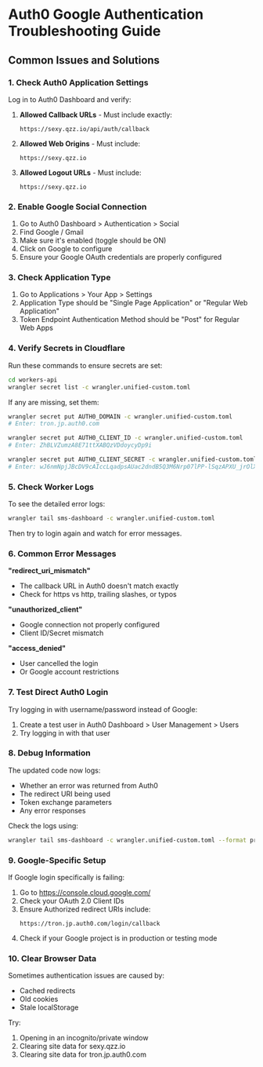 # Auth0 Google Authentication Troubleshooting Guide

## Common Issues and Solutions

### 1. Check Auth0 Application Settings

Log in to Auth0 Dashboard and verify:

1. **Allowed Callback URLs** - Must include exactly:
   ```
   https://sexy.qzz.io/api/auth/callback
   ```

2. **Allowed Web Origins** - Must include:
   ```
   https://sexy.qzz.io
   ```

3. **Allowed Logout URLs** - Must include:
   ```
   https://sexy.qzz.io
   ```

### 2. Enable Google Social Connection

1. Go to Auth0 Dashboard > Authentication > Social
2. Find Google / Gmail
3. Make sure it's enabled (toggle should be ON)
4. Click on Google to configure
5. Ensure your Google OAuth credentials are properly configured

### 3. Check Application Type

1. Go to Applications > Your App > Settings
2. Application Type should be "Single Page Application" or "Regular Web Application"
3. Token Endpoint Authentication Method should be "Post" for Regular Web Apps

### 4. Verify Secrets in Cloudflare

Run these commands to ensure secrets are set:
```bash
cd workers-api
wrangler secret list -c wrangler.unified-custom.toml
```

If any are missing, set them:
```bash
wrangler secret put AUTH0_DOMAIN -c wrangler.unified-custom.toml
# Enter: tron.jp.auth0.com

wrangler secret put AUTH0_CLIENT_ID -c wrangler.unified-custom.toml
# Enter: ZhBLVZumzA8E71ttXABQzVDdoycyDp9i

wrangler secret put AUTH0_CLIENT_SECRET -c wrangler.unified-custom.toml
# Enter: wJ6nmNpjJBcDV9cAIccLqadpsAUac2dndB5Q3M6Nrp07lPP-lSqzAPXU_jrOlXyl
```

### 5. Check Worker Logs

To see the detailed error logs:
```bash
wrangler tail sms-dashboard -c wrangler.unified-custom.toml
```

Then try to login again and watch for error messages.

### 6. Common Error Messages

**"redirect_uri_mismatch"**
- The callback URL in Auth0 doesn't match exactly
- Check for https vs http, trailing slashes, or typos

**"unauthorized_client"**
- Google connection not properly configured
- Client ID/Secret mismatch

**"access_denied"**
- User cancelled the login
- Or Google account restrictions

### 7. Test Direct Auth0 Login

Try logging in with username/password instead of Google:
1. Create a test user in Auth0 Dashboard > User Management > Users
2. Try logging in with that user

### 8. Debug Information

The updated code now logs:
- Whether an error was returned from Auth0
- The redirect URI being used
- Token exchange parameters
- Any error responses

Check the logs using:
```bash
wrangler tail sms-dashboard -c wrangler.unified-custom.toml --format pretty
```

### 9. Google-Specific Setup

If Google login specifically is failing:
1. Go to https://console.cloud.google.com/
2. Check your OAuth 2.0 Client IDs
3. Ensure Authorized redirect URIs include:
   ```
   https://tron.jp.auth0.com/login/callback
   ```
4. Check if your Google project is in production or testing mode

### 10. Clear Browser Data

Sometimes authentication issues are caused by:
- Cached redirects
- Old cookies
- Stale localStorage

Try:
1. Opening in an incognito/private window
2. Clearing site data for sexy.qzz.io
3. Clearing site data for tron.jp.auth0.com